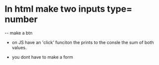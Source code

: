 # In html make two inputs  type= number

-- make a btn 

- on JS have an 'click' funciton  the prints to the consle the sum of both values. 

- you dont have to make a form 